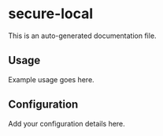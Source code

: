 # secure-local

This is an auto-generated documentation file.

## Usage

Example usage goes here.

## Configuration

Add your configuration details here.